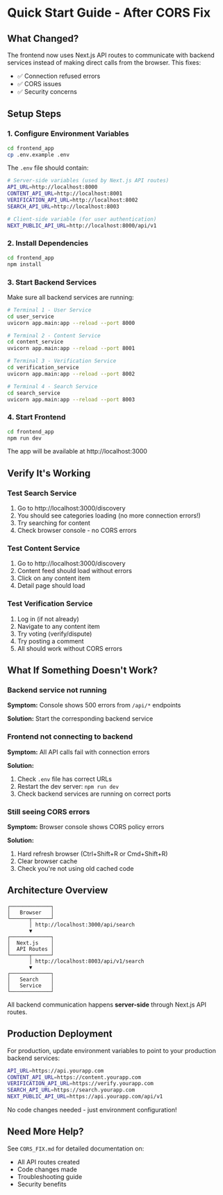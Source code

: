 # Quick Start Guide - After CORS Fix

## What Changed?

The frontend now uses Next.js API routes to communicate with backend services instead of making direct calls from the browser. This fixes:
- ✅ Connection refused errors
- ✅ CORS issues
- ✅ Security concerns

## Setup Steps

### 1. Configure Environment Variables

```bash
cd frontend_app
cp .env.example .env
```

The `.env` file should contain:
```bash
# Server-side variables (used by Next.js API routes)
API_URL=http://localhost:8000
CONTENT_API_URL=http://localhost:8001
VERIFICATION_API_URL=http://localhost:8002
SEARCH_API_URL=http://localhost:8003

# Client-side variable (for user authentication)
NEXT_PUBLIC_API_URL=http://localhost:8000/api/v1
```

### 2. Install Dependencies

```bash
cd frontend_app
npm install
```

### 3. Start Backend Services

Make sure all backend services are running:

```bash
# Terminal 1 - User Service
cd user_service
uvicorn app.main:app --reload --port 8000

# Terminal 2 - Content Service  
cd content_service
uvicorn app.main:app --reload --port 8001

# Terminal 3 - Verification Service
cd verification_service
uvicorn app.main:app --reload --port 8002

# Terminal 4 - Search Service
cd search_service
uvicorn app.main:app --reload --port 8003
```

### 4. Start Frontend

```bash
cd frontend_app
npm run dev
```

The app will be available at http://localhost:3000

## Verify It's Working

### Test Search Service

1. Go to http://localhost:3000/discovery
2. You should see categories loading (no more connection errors!)
3. Try searching for content
4. Check browser console - no CORS errors

### Test Content Service

1. Go to http://localhost:3000/discovery
2. Content feed should load without errors
3. Click on any content item
4. Detail page should load

### Test Verification Service

1. Log in (if not already)
2. Navigate to any content item
3. Try voting (verify/dispute)
4. Try posting a comment
5. All should work without CORS errors

## What If Something Doesn't Work?

### Backend service not running

**Symptom:** Console shows 500 errors from `/api/*` endpoints

**Solution:** Start the corresponding backend service

### Frontend not connecting to backend

**Symptom:** All API calls fail with connection errors

**Solution:** 
1. Check `.env` file has correct URLs
2. Restart the dev server: `npm run dev`
3. Check backend services are running on correct ports

### Still seeing CORS errors

**Symptom:** Browser console shows CORS policy errors

**Solution:** 
1. Hard refresh browser (Ctrl+Shift+R or Cmd+Shift+R)
2. Clear browser cache
3. Check you're not using old cached code

## Architecture Overview

```
┌─────────────┐
│   Browser   │
└──────┬──────┘
       │ http://localhost:3000/api/search
       ▼
┌─────────────┐
│  Next.js    │
│  API Routes │
└──────┬──────┘
       │ http://localhost:8003/api/v1/search
       ▼
┌─────────────┐
│   Search    │
│   Service   │
└─────────────┘
```

All backend communication happens **server-side** through Next.js API routes.

## Production Deployment

For production, update environment variables to point to your production backend services:

```bash
API_URL=https://api.yourapp.com
CONTENT_API_URL=https://content.yourapp.com
VERIFICATION_API_URL=https://verify.yourapp.com
SEARCH_API_URL=https://search.yourapp.com
NEXT_PUBLIC_API_URL=https://api.yourapp.com/api/v1
```

No code changes needed - just environment configuration!

## Need More Help?

See `CORS_FIX.md` for detailed documentation on:
- All API routes created
- Code changes made
- Troubleshooting guide
- Security benefits
